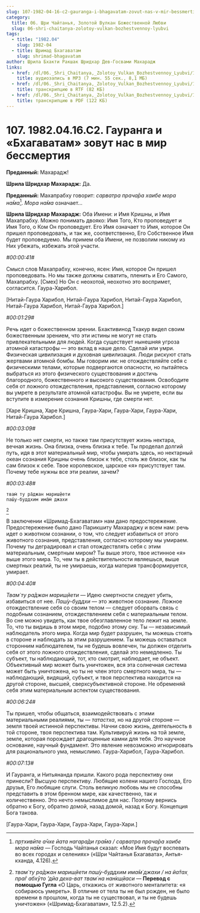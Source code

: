 ```yaml
---
slug: 107-1982-04-16-c2-gauranga-i-bhagavatam-zovut-nas-v-mir-bessmertiya
category:
  title: 06. Шри Чайтанья, Золотой Вулкан Божественной Любви
  slug: 06-shri-chaitanya-zolotoy-vulkan-bozhestvennoy-lyubvi
tags:
  - title: "1982.04"
    slug: 1982-04
  - title: Шримад Бхагаватам
    slug: shrimad-bhagavatam
author: Шрила Бхакти Ракшак Шридхар Дев-Госвами Махарадж
links:
  - href: /dl/06._Shri_Chaitanya,_Zolotoy_Vulkan_Bozhestvennoy_Lyubvi/107_1982.04.16.C2_SridharMj_Gauranga_i_Bhagavatam_zovut_nas_v_mir_bessmertija.mp3
    title: аудиозапись в MP3 (7 мин. 55 сек., 8,1 МБ)
  - href: /dl/06._Shri_Chaitanya,_Zolotoy_Vulkan_Bozhestvennoy_Lyubvi/107_1982.04.16.C2_SridharMj_Gauranga_i_Bhagavatam_zovut_nas_v_mir_bessmertija.rtf
    title: транскрипцию в RTF (82 КБ)
  - href: /dl/06._Shri_Chaitanya,_Zolotoy_Vulkan_Bozhestvennoy_Lyubvi/107_1982.04.16.C2_SridharMj_Gauranga_i_Bhagavatam_zovut_nas_v_mir_bessmertija.pdf
    title: транскрипцию в PDF (122 КБ)
---
```


# 107. 1982.04.16.C2. Гауранга и «Бхагаватам» зовут нас в мир бессмертия

**Преданный:** Махарадж!

**Шрила Шридхар Махарадж:** Да.

**Преданный:** Махапрабху говорит: *сарватра прача̄ра хаибе мора на̄ма*[^_ftn1]. *Мора на̄ма* означает…

**Шрила Шридхар Махарадж:** Оба Имени: и Имя Кришны, и Имя Махапрабху. Можно понимать двояко: Имя Того, Кто проповедует и Имя Того, о Ком Он проповедует. Его Имя означает то Имя, которое Он пришел проповедовать, и так же, соответственно, Его Собственное Имя будет проповедуемо. Мы примем оба Имени, не позволим никому из Них убежать, избежать этой участи.

*#00:00:41#*

Смысл слов Махапрабху, конечно, ясен: Имя, которое Он пришел проповедовать. Но мы также должны схватить, пленить и Его Самого, Махапрабху. [Смех] Но Он с неохотой, неохотно это воспримет, согласится. Гаура-Харибол.

[Нитай-Гаура Харибол, Нитай-Гаура Харибол, Нитай-Гаура Харибол, Нитай-Гаура Харибол, Нитай-Гаура Харибол.]

*#00:01:29#*

Речь идет о божественном зрении. Бхактивинод Тхакур видел своим божественным зрением, что эти истины не могут не стать привлекательными для людей. Когда существует нынешняя угроза атомной катастрофы — это вклад в наше дело. Сделай или умри. Физическая цивилизация и духовная цивилизация. Люди рискуют стать жертвами атомной бомбы. Мы говорим им: не отождествляйте себя с физическими телами, которые подвергаются опасности, но пытайтесь выбраться из этого физического существования и достичь благородного, божественного и высокого существования. Освободите себя от ложного отождествления, представления, согласно которому вы умрете в результате атомной катастрофы. Вы не умрете, если вы вступите в измерение сознания Кришны, где смерти нет.

[Харе Кришна, Харе Кришна, Гаура-Хари, Гаура-Хари, Гаура-Хари, Нитай-Гаура Харибол.]

*#00:03:09#*

Не только нет смерти, но также там присутствует жизнь нектара, вечная жизнь. Она близка, очень близка к тебе. Ты проделал долгий путь, идя в этот материальный мир, чтобы умирать здесь, но нектарный океан сознания Кришны очень близок к тебе, столь же близок, как ты сам близок к себе. Твое королевское, царское «я» присутствует там. Почему тебе нужны все эти реалии, зачем?

*#00:03:48#*

    твам̇ ту ра̄джан мариш̣йети
    паш́у-буддхим има̄м̇ джахи
[^_ftn2]

В заключении «Шримад-Бхагаватам» нам дано предостережение. Предостережение было дано Парикшиту Махараджу и всем нам: речь идет о животном сознании, о том, что следует избавиться от этого животного сознания, представления, согласно которому мы умираем. Почему ты деградировал и стал отождествлять себя с этим материальным, смертным миром? Ты выше этого, твое истинное «я» выше этого мира. То, чем ты в действительности являешься, выше смертных реалий, ты не умираешь, когда материя трансформируется, умирает.

*#00:04:40#*

*Твам̇ ту ра̄джан мариш̣йети* — Идею смертности следует убить, избавиться от нее. *Паш́у-буддхи* — это животное сознание. Ложное отождествление себя со своим телом — следует оборвать связь с подобным сознанием, отождествлением себя с материальным телом. Во сне можно увидеть, как твое обезглавленное тело лежит на земле. То, что ты видишь в этом мире, подобно этому сну. Ты — независимый наблюдатель этого мира. Когда мир будет разрушен, ты можешь стоять в стороне и наблюдать за этим разрушением. Ты можешь оставаться сторонним наблюдателем, ты не будешь вовлечен, ты должен отделить себя от этого ложного отождествления, сделай это немедленно. Ты субъект, ты наблюдающий, тот, кто смотрит, наблюдает, не объект. Объективный мир может быть уничтожен, вся эта солнечная система может быть уничтожена, но ты не член этого смертного мира, ты — наблюдающий, видящий, субъект, и твоя перспектива находится на другой стороне, высшей, сверхсубъективной стороне. Не обременяй себя этим материальным аспектом существования.

*#00:06:24#*

Ты пришел, чтобы общаться, взаимодействовать с этими материальными реалиями, ты — *татастха*, но на другой стороне — земля твоей истинной перспективы. Начни свою жизнь, деятельность в той стороне, твоя перспектива там. Культивируй жизнь на той земле, земле, которая порождает драгоценные камни для тебя. Это научное основание, научный фундамент. Это явление невозможно игнорировать для рационального ума, немыслимо. Гаура-Харибол, Гаура-Харибол.

*#00:07:13#*

И Гауранга, и Нитьянанда пришли. Какого рода перспективу они принесли? Высшую перспективу. Любящие колени нашего Господа, Его друзья, Его любящие слуги. Столь великую любовь мы не способны представить в этом бренном мире, как качественно, так и количественно. Это нечто немыслимое для нас. Поэтому вернись обратно к Богу, обратно домой, назад домой, назад к Богу. Концепция Бога такова.

[Гаура-Хари, Гаура-Хари, Гаура-Хари, Гаура-Хари.]



[^_ftn1]: *пр̣тхивӣте а̄чхе йата нагара̄ди гра̄ма / сарватра прача̄ра хаибе мора на̄ма* — Господь Чайтанья сказал: «Мое Имя будут воспевать во всех городах и селениях» («Шри Чайтанья Бхагавата», Антья-кханда, 4.126).

[^_ftn2]: *твам̇ ту ра̄джан мариш̣йети паш́у-буддхим има̄м̇ джахи / на йа̄тах̣ пра̄г абхӯто ’дйа деха-ват твам̇ на нан̇кш̣йаси* — **Перевод с помощью Гугла** «О Царь, откажись от животного менталитета: «я собираюсь умереть». В отличие от тела ты не был рожден, не было времени в прошлом, когда ты не существовал, и ты не будешь уничтожен» («Шримад-Бхагаватам», 12.5.2).

